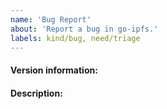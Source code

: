 ```yaml
---
name: 'Bug Report'
about: 'Report a bug in go-ipfs.'
labels: kind/bug, need/triage
---
```


#### Version information:
<!-- Output From `ipfs version --all`

Please check dist.ipfs.io for a newer version of go-ipfs and update if necessary. Report back if the problem persists.

If you can't run `ipfs version --all` or that command fails, include as much information as you can: IPFS version, computer architecture (e.g., Intel x86 64bit), operating system, etc. -->

#### Description:
<!-- This is where you get to tell us what went wrong. When doing so, please make sure to include *all* relevant information.

Please try to include:
  * What you were doing when you experienced the bug.
  * Any error messages you saw, *where* you saw them, and what you believe may have caused them (if you have any ideas).
  * When possible, steps to reliably produce the bug.
-->
